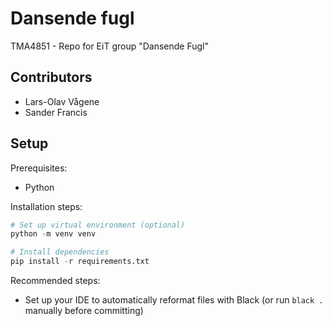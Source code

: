 # Dansende fugl

TMA4851 - Repo for EiT group "Dansende Fugl"

## Contributors

- Lars-Olav Vågene
- Sander Francis

## Setup

Prerequisites:

- Python

Installation steps:

```python
# Set up virtual environment (optional)
python -m venv venv

# Install dependencies
pip install -r requirements.txt
```

Recommended steps:

- Set up your IDE to automatically reformat files with Black (or run `black .` manually before committing)
